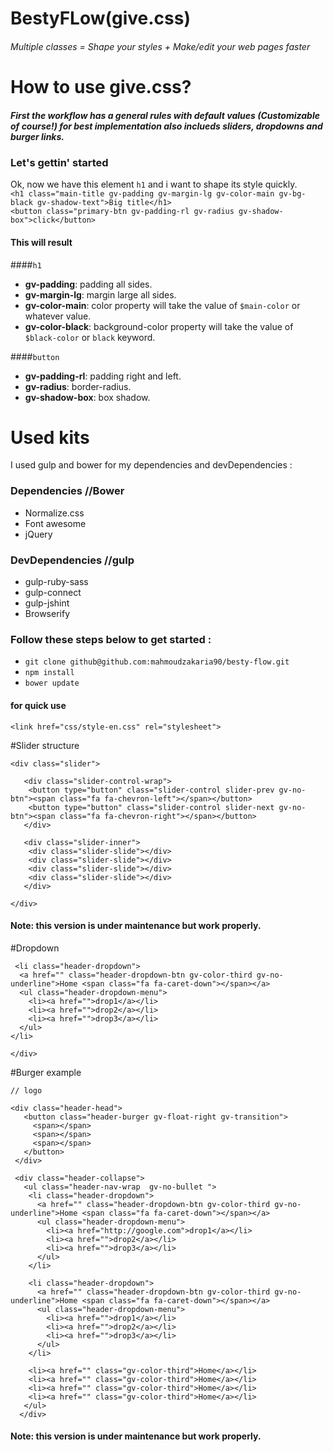 # BestyFLow(give.css)
###### Multiple classes = Shape your styles + Make/edit your web pages faster

# How to use give.css?
##### First the workflow has a general rules with default values (Customizable of course!) for best implementation also inclueds sliders, dropdowns and burger links.<br>
### Let's gettin' started
Ok, now we have this element `h1` and i want to shape its style quickly.<br> 
`<h1 class="main-title gv-padding gv-margin-lg gv-color-main gv-bg-black gv-shadow-text">Big title</h1>`<br>
`<button class="primary-btn gv-padding-rl gv-radius gv-shadow-box">click</button>`

#### This will result
####`h1`
- <b>gv-padding</b>: padding all sides.
- <b>gv-margin-lg</b>: margin large all sides.
- <b>gv-color-main</b>: color property will take the value of `$main-color` or whatever value.
- <b>gv-color-black</b>: background-color property will take the value of `$black-color` or `black` keyword.

####`button`
- <b>gv-padding-rl</b>: padding right and left.
- <b>gv-radius</b>: border-radius.
- <b>gv-shadow-box</b>: box shadow.

# Used kits
I used gulp and bower for my dependencies and devDependencies :

### Dependencies //Bower
- Normalize.css
- Font awesome
- jQuery

### DevDependencies //gulp
- gulp-ruby-sass
- gulp-connect 
- gulp-jshint
- Browserify

### Follow these steps below to get started :
- `git clone github@github.com:mahmoudzakaria90/besty-flow.git`
- `npm install`
- `bower update`

#### for quick use
`<link href="css/style-en.css" rel="stylesheet">`

#Slider structure
```
<div class="slider">

   <div class="slider-control-wrap">
    <button type="button" class="slider-control slider-prev gv-no-btn"><span class="fa fa-chevron-left"></span></button>
    <button type="button" class="slider-control slider-next gv-no-btn"><span class="fa fa-chevron-right"></span></button>
   </div>

   <div class="slider-inner">
    <div class="slider-slide"></div>
    <div class="slider-slide"></div>
    <div class="slider-slide"></div>
    <div class="slider-slide"></div>
   </div>

</div>

```
#### Note: this version is under maintenance but work properly.

#Dropdown
```
 <li class="header-dropdown">
  <a href="" class="header-dropdown-btn gv-color-third gv-no-underline">Home <span class="fa fa-caret-down"></span></a>
  <ul class="header-dropdown-menu">
    <li><a href="">drop1</a></li>
    <li><a href="">drop2</a></li>
    <li><a href="">drop3</a></li>
  </ul>
</li>

</div>

```
#Burger example
```
// logo

<div class="header-head">
   <button class="header-burger gv-float-right gv-transition">
     <span></span>
     <span></span>
     <span></span>
   </button>
 </div>

 <div class="header-collapse">
   <ul class="header-nav-wrap  gv-no-bullet ">
    <li class="header-dropdown">
      <a href="" class="header-dropdown-btn gv-color-third gv-no-underline">Home <span class="fa fa-caret-down"></span></a>
      <ul class="header-dropdown-menu">
        <li><a href="http://google.com">drop1</a></li>
        <li><a href="">drop2</a></li>
        <li><a href="">drop3</a></li>
      </ul>
    </li>

    <li class="header-dropdown">
      <a href="" class="header-dropdown-btn gv-color-third gv-no-underline">Home <span class="fa fa-caret-down"></span></a>
      <ul class="header-dropdown-menu">
        <li><a href="">drop1</a></li>
        <li><a href="">drop2</a></li>
        <li><a href="">drop3</a></li>
      </ul>
    </li>

    <li><a href="" class="gv-color-third">Home</a></li>
    <li><a href="" class="gv-color-third">Home</a></li>
    <li><a href="" class="gv-color-third">Home</a></li>
    <li><a href="" class="gv-color-third">Home</a></li>
   </ul>
  </div>         

```
#### Note: this version is under maintenance but work properly.